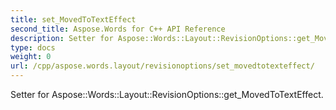 ```yaml
---
title: set_MovedToTextEffect
second_title: Aspose.Words for C++ API Reference
description: Setter for Aspose::Words::Layout::RevisionOptions::get_MovedToTextEffect. 
type: docs
weight: 0
url: /cpp/aspose.words.layout/revisionoptions/set_movedtotexteffect/
---
```


Setter for Aspose::Words::Layout::RevisionOptions::get_MovedToTextEffect. 

